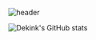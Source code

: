 ![header](https://capsule-render.vercel.app/api?type=Cylinder&color=gradient&height=100&section=header&text=Daeun%20!&fontSize=30&animation=blinking&fontColor=ffffff)


![Dekink's GitHub stats](https://github-readme-stats.vercel.app/api?username=dekink&show_icons=true&theme=radical&count_private=true)
